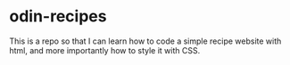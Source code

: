 # odin-recipes

This is a repo so that I can learn how to code a simple recipe website with html, and more importantly how to style it with CSS.
